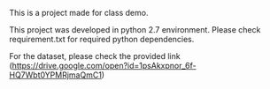 This is a project made for class demo.

This project was developed in python 2.7 environment. 
Please check requirement.txt for required python dependencies.

For the dataset, please check the provided link
(https://drive.google.com/open?id=1psAkxpnor_6f-HQ7Wbt0YPMRjmaQmC1)
